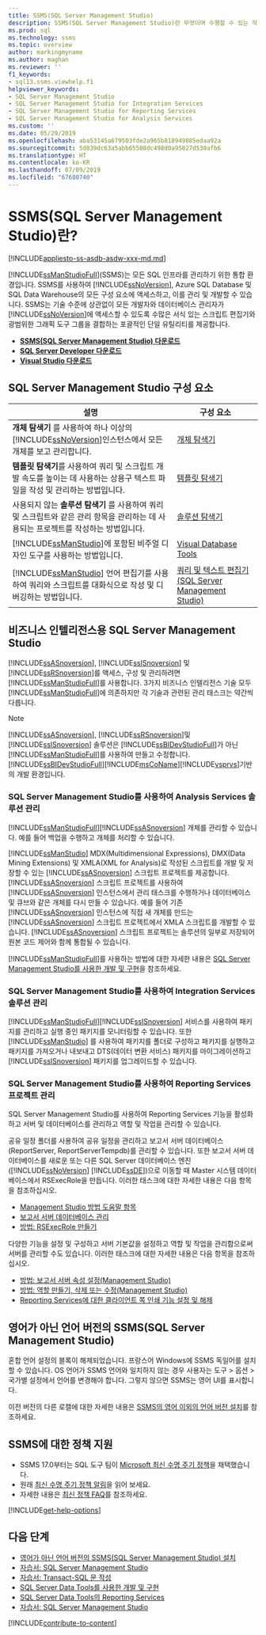 ```yaml
---
title: SSMS(SQL Server Management Studio)
description: SSMS(SQL Server Management Studio)란 무엇이며 수행할 수 있는 작업을 설명합니다.
ms.prod: sql
ms.technology: ssms
ms.topic: overview
author: markingmyname
ms.author: maghan
ms.reviewer: ''
f1_keywords:
- sql13.ssms.viewhelp.f1
helpviewer_keywords:
- SQL Server Management Studio
- SQL Server Management Studio for Integration Services
- SQL Server Management Studio for Reporting Services
- SQL Server Management Studio for Analysis Services
ms.custom: ''
ms.date: 05/29/2019
ms.openlocfilehash: aba53145a679503fde2a965b818949885edaa92a
ms.sourcegitcommit: 5d839dc63a5abb65508dc498d0a95027d530afb6
ms.translationtype: HT
ms.contentlocale: ko-KR
ms.lasthandoff: 07/09/2019
ms.locfileid: "67680740"
---
```

# <a name="what-is-sql-server-management-studio-ssms"></a>SSMS(SQL Server Management Studio)란? 

[!INCLUDE[appliesto-ss-asdb-asdw-xxx-md.md](../includes/appliesto-ss-asdb-asdw-xxx-md.md)]

[!INCLUDE[ssManStudioFull](../includes/ssmanstudiofull-md.md)](SSMS)는 모든 SQL 인프라를 관리하기 위한 통합 환경입니다. SSMS를 사용하여 [!INCLUDE[ssNoVersion](../includes/ssnoversion-md.md)], Azure SQL Database 및 SQL Data Warehouse의 모든 구성 요소에 액세스하고, 이를 관리 및 개발할 수 있습니다. SSMS는 기술 수준에 상관없이 모든 개발자와 데이터베이스 관리자가 [!INCLUDE[ssNoVersion](../includes/ssnoversion-md.md)]에 액세스할 수 있도록 수많은 서식 있는 스크립트 편집기와 광범위한 그래픽 도구 그룹을 결합하는 포괄적인 단일 유틸리티를 제공합니다.

- [**SSMS(SQL Server Management Studio) 다운로드**](download-sql-server-management-studio-ssms.md)
- [**SQL Server Developer 다운로드**](https://my.visualstudio.com/Downloads?q=SQL%20Server%20Developer)
- [**Visual Studio 다운로드**](https://www.visualstudio.com/downloads/)

## <a name="sql-server-management-studio-components"></a>SQL Server Management Studio 구성 요소  
  
|설명|구성 요소|  
|---------------|---------|  
|**개체 탐색기** 를 사용하여 하나 이상의 [!INCLUDE[ssNoVersion](../includes/ssnoversion-md.md)]인스턴스에서 모든 개체를 보고 관리합니다.|[개체 탐색기](../ssms/object/object-explorer.md)|  
|**템플릿 탐색기**를 사용하여 쿼리 및 스크립트 개발 속도를 높이는 데 사용하는 상용구 텍스트 파일을 작성 및 관리하는 방법입니다.|[템플릿 탐색기](../ssms/template/template-explorer.md)|  
|사용되지 않는 **솔루션 탐색기** 를 사용하여 쿼리 및 스크립트와 같은 관리 항목을 관리하는 데 사용되는 프로젝트를 작성하는 방법입니다.|[솔루션 탐색기](../ssms/solution/solution-explorer.md)|  
|[!INCLUDE[ssManStudio](../includes/ssmanstudio-md.md)]에 포함된 비주얼 디자인 도구를 사용하는 방법입니다.|[Visual Database Tools](../ssms/visual-db-tools/visual-database-tools.md)|  
|[!INCLUDE[ssManStudio](../includes/ssmanstudio-md.md)] 언어 편집기를 사용하여 쿼리와 스크립트를 대화식으로 작성 및 디버깅하는 방법입니다.|[쿼리 및 텍스트 편집기(SQL Server Management Studio)](../relational-databases/scripting/query-and-text-editors-sql-server-management-studio.md)|

## <a name="sql-server-management-studio-for-business-intelligence"></a>비즈니스 인텔리전스용 SQL Server Management Studio

[!INCLUDE[ssASnoversion](../includes/ssasnoversion_md.md)], [!INCLUDE[ssISnoversion](../includes/ssisnoversion-md.md)] 및 [!INCLUDE[ssRSnoversion](../includes/ssrsnoversion-md.md)]를 액세스, 구성 및 관리하려면 [!INCLUDE[ssManStudioFull](../includes/ssmanstudiofull-md.md)]를 사용합니다. 3가지 비즈니스 인텔리전스 기술 모두 [!INCLUDE[ssManStudioFull](../includes/ssmanstudiofull-md.md)]에 의존하지만 각 기술과 관련된 관리 태스크는 약간씩 다릅니다.
  
> [!NOTE]
> [!INCLUDE[ssASnoversion](../includes/ssasnoversion_md.md)], [!INCLUDE[ssRSnoversion](../includes/ssrsnoversion-md.md)]및 [!INCLUDE[ssISnoversion](../includes/ssisnoversion-md.md)] 솔루션은 [!INCLUDE[ssBIDevStudioFull](../includes/ssbidevstudiofull_md.md)]가 아닌 [!INCLUDE[ssManStudioFull](../includes/ssmanstudiofull-md.md)]를 사용하여 만들고 수정합니다. [!INCLUDE[ssBIDevStudioFull](../includes/ssbidevstudiofull_md.md)][!INCLUDE[msCoName](../includes/msconame_md.md)][!INCLUDE[vsprvs](../includes/vsprvs-md.md)]기반의 개발 환경입니다.
  
### <a name="managing-analysis-services-solutions-using-sql-server-management-studio"></a>SQL Server Management Studio를 사용하여 Analysis Services 솔루션 관리

[!INCLUDE[ssManStudioFull](../includes/ssmanstudiofull-md.md)][!INCLUDE[ssASnoversion](../includes/ssasnoversion_md.md)] 개체를 관리할 수 있습니다. 예를 들어 백업을 수행하고 개체를 처리할 수 있습니다.
  
[!INCLUDE[ssManStudio](../includes/ssmanstudio-md.md)] MDX(Multidimensional Expressions), DMX(Data Mining Extensions) 및 XMLA(XML for Analysis)로 작성된 스크립트를 개발 및 저장할 수 있는 [!INCLUDE[ssASnoversion](../includes/ssasnoversion_md.md)] 스크립트 프로젝트를 제공합니다. [!INCLUDE[ssASnoversion](../includes/ssasnoversion_md.md)] 스크립트 프로젝트를 사용하여 [!INCLUDE[ssASnoversion](../includes/ssasnoversion_md.md)] 인스턴스에서 관리 태스크를 수행하거나 데이터베이스 및 큐브와 같은 개체를 다시 만들 수 있습니다. 예를 들어 기존 [!INCLUDE[ssASnoversion](../includes/ssasnoversion_md.md)] 인스턴스에 직접 새 개체를 만드는 [!INCLUDE[ssASnoversion](../includes/ssasnoversion_md.md)] 스크립트 프로젝트에서 XMLA 스크립트를 개발할 수 있습니다. [!INCLUDE[ssASnoversion](../includes/ssasnoversion_md.md)] 스크립트 프로젝트는 솔루션의 일부로 저장되어 원본 코드 제어와 함께 통합될 수 있습니다.
  
[!INCLUDE[ssManStudioFull](../includes/ssmanstudiofull-md.md)]를 사용하는 방법에 대한 자세한 내용은 [SQL Server Management Studio를 사용한 개발 및 구현](../analysis-services/instances/analysis-services-scripts-project-in-sql-server-management-studio.md)을 참조하세요.
  
### <a name="managing-integration-services-solutions-using-sql-server-management-studio"></a>SQL Server Management Studio를 사용하여 Integration Services 솔루션 관리

[!INCLUDE[ssManStudioFull](../includes/ssmanstudiofull-md.md)][!INCLUDE[ssISnoversion](../includes/ssisnoversion-md.md)] 서비스를 사용하여 패키지를 관리하고 실행 중인 패키지를 모니터링할 수 있습니다. 또한 [!INCLUDE[ssManStudio](../includes/ssmanstudio-md.md)] 를 사용하여 패키지를 폴더로 구성하고 패키지를 실행하고 패키지를 가져오거나 내보내고 DTS(데이터 변환 서비스) 패키지를 마이그레이션하고 [!INCLUDE[ssISnoversion](../includes/ssisnoversion-md.md)] 패키지를 업그레이드할 수 있습니다.

### <a name="managing-reporting-services-projects-using-sql-server-management-studio"></a>SQL Server Management Studio를 사용하여 Reporting Services 프로젝트 관리

SQL Server Management Studio를 사용하여 Reporting Services 기능을 활성화하고 서버 및 데이터베이스를 관리하고 역할 및 작업을 관리할 수 있습니다.

공유 일정 폴더를 사용하여 공유 일정을 관리하고 보고서 서버 데이터베이스(ReportServer, ReportServerTempdb)를 관리할 수 있습니다. 또한 보고서 서버 데이터베이스를 새로운 또는 다른 SQL Server 데이터베이스 엔진([!INCLUDE[ssNoVersion](../includes/ssnoversion-md.md)] [!INCLUDE[ssDE](../includes/ssde_md.md)])으로 이동할 때 Master 시스템 데이터베이스에서 RSExecRole을 만듭니다. 이러한 태스크에 대한 자세한 내용은 다음 항목을 참조하십시오.  

- [Management Studio 방법 도움말 항목](https://msdn.microsoft.com/60685458-9108-47bf-820a-5e7db454d408)
- [보고서 서버 데이터베이스 관리](../reporting-services/report-server/administer-a-report-server-database-ssrs-native-mode.md)
- [방법: RSExecRole 만들기](../reporting-services/security/create-the-rsexecrole.md)
  
다양한 기능을 설정 및 구성하고 서버 기본값을 설정하고 역할 및 작업을 관리함으로써 서버를 관리할 수도 있습니다. 이러한 태스크에 대한 자세한 내용은 다음 항목을 참조하십시오.

- [방법: 보고서 서버 속성 설정(Management Studio)](https://msdn.microsoft.com/1ed0f84b-b12a-4e49-b65c-a11a99f9093f)
- [방법: 역할 만들기, 삭제 또는 수정(Management Studio)](https://msdn.microsoft.com/3d1d56e6-a283-44a7-8417-36cb4d2c74d1)
- [Reporting Services에 대한 클라이언트 쪽 인쇄 기능 설정 및 해제](https://msdn.microsoft.com/0e709c96-7517-4547-8ef6-5632f8118524)

## <a name="non-english-language-versions-of-sql-server-management-studio-ssms"></a>영어가 아닌 언어 버전의 SSMS(SQL Server Management Studio)

혼합 언어 설정의 블록이 해제되었습니다. 프랑스어 Windows에 SSMS 독일어를 설치할 수 있습니다. OS 언어가 SSMS 언어와 일치하지 않는 경우 사용자는 도구 > 옵션 > 국가별 설정에서 언어를 변경해야 합니다. 그렇지 않으면 SSMS는 영어 UI를 표시합니다.

이전 버전의 다른 로캘에 대한 자세한 내용은 [SSMS의 영어 이외의 언어 버전 설치](install-other-languages.md)를 참조하세요.

## <a name="support-policy-for-ssms"></a>SSMS에 대한 정책 지원

- SSMS 17.0부터는 SQL 도구 팀이 [Microsoft 최신 수명 주기 정책](https://support.microsoft.com/help/30881/modern-lifecycle-policy)을 채택했습니다.
- 원래 [최신 수명 주기 정책 알림](https://support.microsoft.com/help/447912/announcing-microsoft-modern-lifecycle-policy)을 읽어 보세요.
- 자세한 내용은 [최신 정책 FAQ](https://support.microsoft.com/help/30882/modern-lifecycle-policy-faq)를 참조하세요.

[!INCLUDE[get-help-options](../includes/paragraph-content/get-help-options.md)]

## <a name="next-steps"></a>다음 단계

- [영어가 아닌 언어 버전의 SSMS(SQL Server Management Studio) 설치](install-other-languages.md)
- [자습서: SQL Server Management Studio](tutorials/tutorial-sql-server-management-studio.md)
- [자습서: Transact-SQL 문 작성](https://msdn.microsoft.com/2addc9be-67d0-423d-a457-192fe9d7d058)
- [SQL Server Data Tools를 사용한 개발 및 구현](../analysis-services/multidimensional-models/creating-multidimensional-models-using-sql-server-data-tools-ssdt.md)
- [SQL Server Data Tools의 Reporting Services](../reporting-services/tools/reporting-services-in-sql-server-data-tools-ssdt.md)
- [자습서: SQL Server Management Studio](https://docs.microsoft.com/sql/ssms/tutorials/tutorial-sql-server-management-studio)

[!INCLUDE[contribute-to-content](../includes/paragraph-content/contribute-to-content.md)]